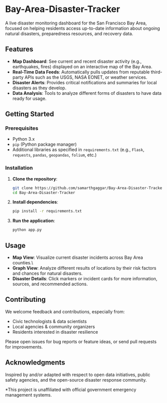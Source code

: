 # Bay-Area-Disaster-Tracker

A live disaster monitoring dashboard for the San Francisco Bay Area, focused on helping residents access up-to-date information about ongoing natural disasters, preparedness resources, and recovery data.

## Features

- **Map Dashboard**: See current and recent disaster activity (e.g., earthquakes, fires) displayed on an interactive map of the Bay Area.
- **Real-Time Data Feeds**: Automatically pulls updates from reputable third-party APIs such as the USGS, NASA EONET, or weather services.
- **Disaster Alerts**: Provides critical notifications and summaries for local disasters as they develop.
- **Data Analysis**: Tools to analyze different forms of disasters to have data ready for usage.

## Getting Started

### Prerequisites

- Python 3.x
- `pip` (Python package manager)
- Additional libraries as specified in `requirements.txt` (e.g., `Flask`, `requests`, `pandas`, `geopandas`, `folium`, etc.)

### Installation

1. **Clone the repository**:

    ```bash
    git clone https://github.com/samarthgaggar/Bay-Area-Disaster-Tracker.git
    cd Bay-Area-Disaster-Tracker
    ```

2. **Install dependencies**:

    ```bash
    pip install -r requirements.txt
    ```

3. **Run the application**:

    ```bash
    python app.py
    ```

## Usage

- **Map View**: Visualize current disaster incidents across Bay Area counties.\
- **Graph View**: Analyze different results of locations by their risk factors and chances for natural disasters.
- **Disaster Details**: Click markers or incident cards for more information, sources, and recommended actions.

## Contributing

We welcome feedback and contributions, especially from:

- Civic technologists & data scientists
- Local agencies & community organizers
- Residents interested in disaster resilience

Please open issues for bug reports or feature ideas, or send pull requests for improvements.

## Acknowledgments

Inspired by and/or adapted with respect to open data initiatives, public safety agencies, and the open-source disaster response community.

*This project is unaffiliated with official government emergency management systems.
